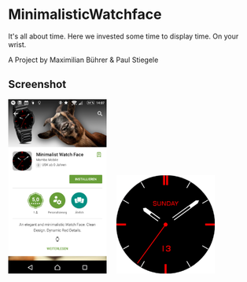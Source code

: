 # MinimalisticWatchface
It's all about time. Here we invested some time to display time. On your wrist.

A Project by Maximilian Bührer & Paul Stiegele

## Screenshot
<img src="Screenshot_2016-04-01-14-07-56.png" alt="drawing" width="200"/>&nbsp;&nbsp;&nbsp;&nbsp;&nbsp;<img src="preview_analog.png" alt="drawing" width="200"/>
